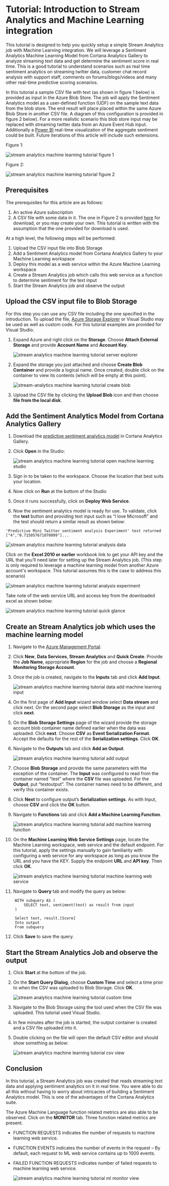 <properties 
	pageTitle="Tutorial: Azure Stream Analytics and Azure Machine Learning Integration | Microsoft Azure" 
	description="How to leverage UDF and machine learning in stream analytics jobs"
	keywords=""
	documentationCenter=""
	services="stream-analytics"
	authors="jeffstokes72" 
	manager="paulettm" 
	editor="cgronlun"
/>

<tags 
	ms.service="stream-analytics" 
	ms.devlang="na" 
	ms.topic="article" 
	ms.tgt_pltfrm="na" 
	ms.workload="data-services" 
	ms.date="12/14/2015" 
	ms.author="jeffstok"
/> 

# Tutorial: Introduction to Stream Analytics and Machine Learning integration #

This tutorial is designed to help you quickly setup a simple Stream Analytics job with Machine Learning integration. We will leverage a Sentiment Analytics Machine Learning Model from Cortana Analytics Gallery to analyze streaming text data and get determine the sentiment score in real time. This is a good tutorial to understand scenarios such as real time sentiment analytics on streaming twitter data, customer chat record analysis with support staff, comments on forums/blogs/videos and many other real-time predictive scoring scenarios.
  
In this tutorial a sample CSV file with text (as shown in figure 1 below) is provided as input in the Azure Blob Store. The job will apply the Sentiment Analytics model as a user-defined function (UDF) on the sample text data from the blob store. The end result will place placed within the same Azure Blob Store in another CSV file. A diagram of this configuration is provided in figure 2 below). For a more realistic scenario this blob store input may be replaced with streaming twitter data from an Azure Event Hub input. Additionally a [Power BI](https://powerbi.microsoft.com/) real-time visualization of the aggregate sentiment could be built. Future iterations of this article will include such extensions.

Figure 1:  

![stream analytics machine learning tutorial figure 1](./media/stream-analytics-machine-learning-integration-tutorial/stream-analytics-machine-learning-integration-tutorial-figure-1.png)  

Figure 2:    

![stream analytics machine learning tutorial figure 2](./media/stream-analytics-machine-learning-integration-tutorial/stream-analytics-machine-learning-integration-tutorial-figure-2.png)  

## Prerequisites

The prerequisites for this article are as follows:

1.	An active Azure subscription
2.	A CSV file with some data in it. The one in Figure 2 is provided [here](https://github.com/jeffstokes72/azure-stream-analytics-repository/blob/master/sampleinputs.csv) for download, or you may create your own. This tutorial is written with the assumption that the one provided for download is used.

At a high level, the following steps will be performed:

1.	Upload the CSV input file into Blob Storage
2.	Add a Sentiment Analytics model from Cortana Analytics Gallery to your Machine Learning workspace
3.	Deploy this model as a web service within the Azure Machine Learning workspace
4.	Create a Stream Analytics job which calls this web service as a function to determine sentiment for the text input
5.	Start the Stream Analytics job and observe the output 


## Upload the CSV input file to Blob Storage

For this step you can use any CSV file including the one specified in the introduction. To upload the file, [Azure Storage Explorer](http://storageexplorer.com/) or Visual Studio may be used as well as custom code. For this tutorial examples are provided for Visual Studio.

1.	Expand Azure and right click on the **Storage**. Choose **Attach External Storage** and provide **Account Name** and **Account Key**.  

    ![stream analytics machine learning tutorial server explorer](./media/stream-analytics-machine-learning-integration-tutorial/stream-analytics-machine-learning-integration-tutorial-server-explorer.png)  

2.	Expand the storage you just attached and choose **Create Blob Container** and provide a logical name. Once created, double click on the container to view its contents (which will be empty at this point).  

    ![stream-analytics machine learning tutorial create blob](./media/stream-analytics-machine-learning-integration-tutorial/stream-analytics-machine-learning-integration-tutorial-create-blob.png)  

3.	Upload the CSV file by clicking the **Upload Blob** icon and then choose **file from the local disk**.  

## Add the Sentiment Analytics Model from Cortana Analytics Gallery

1.	Download the [predictive sentiment analytics model](https://gallery.cortanaanalytics.com/Experiment/Predictive-Mini-Twitter-sentiment-analysis-Experiment-1) in Cortana Analytics Gallery.  
2.	Click **Open** in the Studio:  

    ![stream analytics machine learning tutorial open machine learning studio](./media/stream-analytics-machine-learning-integration-tutorial/stream-analytics-machine-learning-integration-tutorial-open-ml-studio.png)  

3.	Sign in to be taken to the workspace. Choose the location that best suits your location.
4.	Now click on **Run** at the bottom of the Studio  
5.	Once it runs successfully, click on **Deploy Web Service**.
6.	Now the sentiment analytics model is ready for use. To validate, click the **test** button and providing text input such as “I love Microsoft” and the test should return a similar result as shown below:

`'Predictive Mini Twitter sentiment analysis Experiment' test returned ["4","0.715057671070099"]...`  

![stream analytics machine learning tutorial analysis data](./media/stream-analytics-machine-learning-integration-tutorial/stream-analytics-machine-learning-integration-tutorial-analysis-data.png)  

Click on the **Excel 2010 or earlier** workbook link to get your API key and the URL that you’ll need later for setting up the Stream Analytics job. (This step is only required to leverage a machine learning model from another Azure account's workspace. This tutorial assumes this is the case to address this scenario)  

![stream analytics machine learning tutorial analysis experiment](./media/stream-analytics-machine-learning-integration-tutorial/stream-analytics-machine-learning-integration-tutorial-analysis-experiement.png)  

Take note of the web service URL and access key from the downloaded excel as shown below:  

![stream analytics machine learning tutorial quick glance](./media/stream-analytics-machine-learning-integration-tutorial/stream-analytics-machine-learning-integration-tutorial-quick-glance.png)  

## Create an Stream Analytics job which uses the machine learning model

1.	Navigate to the [Azure Management Portal](https://manage.windowsazure.com).  
2.	Click **New**, **Data Services**, **Stream Analytics** and **Quick Create**. Provide the **Job Name**, appropriate **Region** for the job and choose a **Regional Monitoring Storage Account**.    
3.	Once the job is created, navigate to the **Inputs** tab and click **Add Input**.  

    ![stream analytics machine learning tutorial data add machine learning input](./media/stream-analytics-machine-learning-integration-tutorial/stream-analytics-machine-learning-integration-tutorial-add-input-screen.png)  

4.	On the first page of **Add Input** wizard window select **Data stream** and click next. On the second page select **Blob Storage** as the input and click **next**.  
5.	On the **Blob Storage Settings** page of the wizard provide the storage account blob container name defined earlier when the data was uploaded. Click **next**. Choose **CSV** as **Event Serialization Format**. Accept the defaults for the rest of the **Serialization settings**. Click **OK**.  
6.	Navigate to the **Outputs** tab and click **Add an Output**.  

    ![stream analytics machine learning tutorial add output](./media/stream-analytics-machine-learning-integration-tutorial/stream-analytics-machine-learning-integration-tutorial-add-output-screen.png)  

7.	Choose **Blob Storage** and provide the same parameters with the exception of the container. The **Input** was configured to read from the container named “test” where the **CSV** file was uploaded. For the **Output**, put “testoutput”. The container names need to be different, and verify this container exists.     
8.	Click **Next** to configure output’s **Serialization settings**. As with Input, choose **CSV** and click the **OK** button.
9.	Navigate to **Functions** tab and click **Add a Machine Learning Function**.  

    ![stream analytics machine learning tutorial add machine learning function](./media/stream-analytics-machine-learning-integration-tutorial/stream-analytics-machine-learning-integration-tutorial-add-ml-function.png)  

10.	On the **Machine Learning Web Service Settings** page, locate the Machine Learning workspace, web service and the default endpoint. For this tutorial, apply the settings manually to gain familiarity with configuring a web service for any workspace as long as you know the URL and you have the KEY. Supply the endpoint **URL** and **API key**. Then click **OK**.    

    ![stream analytics machine learning tutorial machine learning web service](./media/stream-analytics-machine-learning-integration-tutorial/stream-analytics-machine-learning-integration-tutorial-ml-web-service.png)    

11.	Navigate to **Query** tab and modify the query as below:  

```
	WITH subquery AS (  
		SELECT text, sentiment(text) as result from input  
	)  
	  
	Select text, result.[Score]  
	Into output  
	From subquery  
```

12. Click **Save** to save the query.    

## Start the Stream Analytics Job and observe the output

1.	Click **Start** at the bottom of the job. 
2.	On the **Start Query Dialog**, choose **Custom Time** and select a time prior to when the CSV was uploaded to Blob Storage. Click **OK**.  

    ![stream analytics machine learning tutorial custom time](./media/stream-analytics-machine-learning-integration-tutorial/stream-analytics-machine-learning-integration-tutorial-custom-time.png)  

3.	Navigate to the Blob Storage using the tool used when the CSV file was uploaded. This tutorial used Visual Studio.
4.	In few minutes after the job is started, the output container is created and a CSV file uploaded into it.  
5.	Double clicking on the file will open the default CSV editor and should show something as below:  

    ![stream analytics machine learning tutorial csv view](./media/stream-analytics-machine-learning-integration-tutorial/stream-analytics-machine-learning-integration-tutorial-csv-view.png)  

## Conclusion

In this tutorial, a Stream Analytics job was created that reads streaming text data and applying sentiment analytics on it in real time. You were able to do all this without having to worry about intricacies of building a Sentiment Analytics model. This is one of the advantages of the Cortana Analytics suite.

The Azure Machine Language function related metrics are also able to be observed.  Click on the **MONITOR** tab. Three function related metrics are present.  
  
- FUNCTION REQUESTS indicates the number of requests to machine learning web service.  
- FUNCTION EVENTS indicates the number of events in the request – By default, each request to ML web service contains up to 1000 events.  
- FAILED FUNCTION REQUESTS indicates number of failed requests to machine learning web service.  

    ![stream analytics machine learning tutorial ml monitor view](./media/stream-analytics-machine-learning-integration-tutorial/stream-analytics-machine-learning-integration-tutorial-ml-monitor-view.png)  

